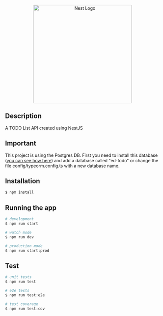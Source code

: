 <p align="center">
  <img src="https://i.imgur.com/epvJB2c.png" width="320" alt="Nest Logo" />
</p>

## Description

A TODO List API created using NestJS

## Important

This project is using the Postgres DB. First you need to install this database (<a href="https://www.postgresql.org/docs/9.3/tutorial-install.html">you can see how here</a>) and add a database called "ed-todo" or change the file config/typeorm.config.ts with a new database name. 

## Installation

```bash
$ npm install
```

## Running the app

```bash
# development
$ npm run start

# watch mode
$ npm run dev

# production mode
$ npm run start:prod
```

## Test

```bash
# unit tests
$ npm run test

# e2e tests
$ npm run test:e2e

# test coverage
$ npm run test:cov
```
